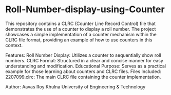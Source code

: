 # Roll-Number-display-using-Counter
This repository contains a CLRC (Counter Line Record Control) file that demonstrates the use of a counter to display a roll number. The project showcases a simple implementation of a counter mechanism within the CLRC file format, providing an example of how to use counters in this context.

Features:
Roll Number Display: Utilizes a counter to sequentially show roll numbers.
CLRC Format: Structured in a clear and concise manner for easy understanding and modification.
Educational Purpose: Serves as a practical example for those learning about counters and CLRC files.
Files Included:
2207099.clrc: The main CLRC file containing the counter implementation.

Author: Aavas Roy
Khulna University of Engineering & Technology

